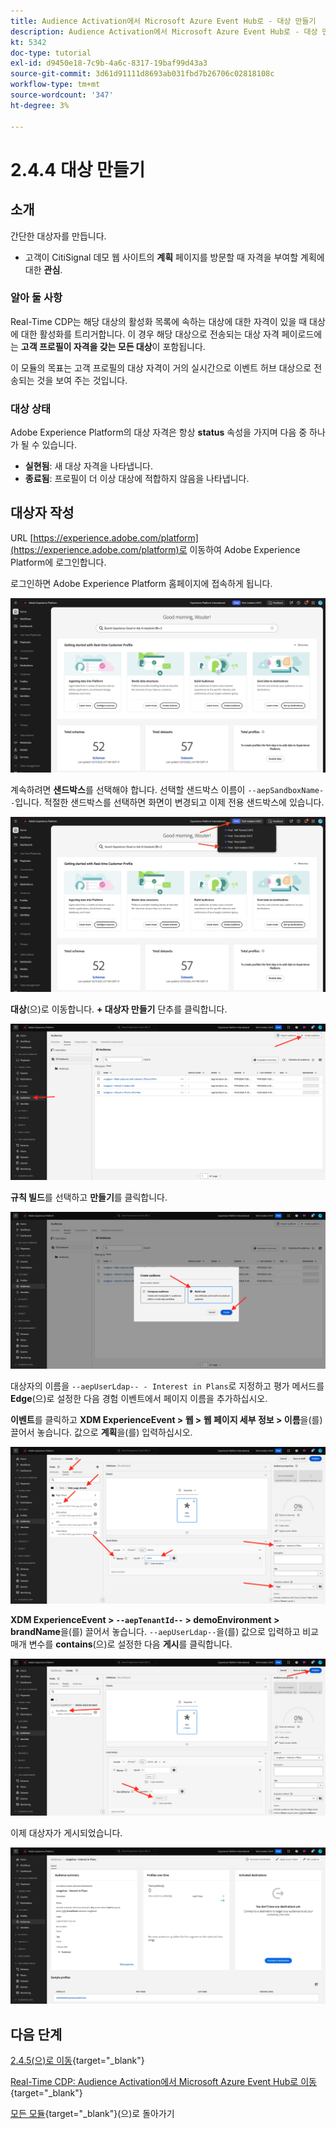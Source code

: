 ```yaml
---
title: Audience Activation에서 Microsoft Azure Event Hub로 - 대상 만들기
description: Audience Activation에서 Microsoft Azure Event Hub로 - 대상 만들기
kt: 5342
doc-type: tutorial
exl-id: d9450e18-7c9b-4a6c-8317-19baf99d43a3
source-git-commit: 3d61d91111d8693ab031fbd7b26706c02818108c
workflow-type: tm+mt
source-wordcount: '347'
ht-degree: 3%

---
```


# 2.4.4 대상 만들기

## 소개

간단한 대상자를 만듭니다.

- 고객이 CitiSignal 데모 웹 사이트의 **계획** 페이지를 방문할 때 자격을 부여할 계획에 대한 **관심**.

### 알아 둘 사항

Real-Time CDP는 해당 대상의 활성화 목록에 속하는 대상에 대한 자격이 있을 때 대상에 대한 활성화를 트리거합니다. 이 경우 해당 대상으로 전송되는 대상 자격 페이로드에는 **고객 프로필이 자격을 갖는 모든 대상**&#x200B;이 포함됩니다.

이 모듈의 목표는 고객 프로필의 대상 자격이 거의 실시간으로 이벤트 허브 대상으로 전송되는 것을 보여 주는 것입니다.

### 대상 상태

Adobe Experience Platform의 대상 자격은 항상 **status** 속성을 가지며 다음 중 하나가 될 수 있습니다.

- **실현됨**: 새 대상 자격을 나타냅니다.
- **종료됨**: 프로필이 더 이상 대상에 적합하지 않음을 나타냅니다.

## 대상자 작성

URL [https://experience.adobe.com/platform](https://experience.adobe.com/platform)로 이동하여 Adobe Experience Platform에 로그인합니다.

로그인하면 Adobe Experience Platform 홈페이지에 접속하게 됩니다.

![데이터 수집](./../../../../modules/delivery-activation/datacollection/dc1.2/images/home.png)

계속하려면 **샌드박스**&#x200B;를 선택해야 합니다. 선택할 샌드박스 이름이 ``--aepSandboxName--``입니다. 적절한 샌드박스를 선택하면 화면이 변경되고 이제 전용 샌드박스에 있습니다.

![데이터 수집](./../../../../modules/delivery-activation/datacollection/dc1.2/images/sb1.png)

**대상**(으)로 이동합니다. **+ 대상자 만들기** 단추를 클릭합니다.

![데이터 수집](./images/seg.png)

**규칙 빌드**&#x200B;를 선택하고 **만들기**&#x200B;를 클릭합니다.

![데이터 수집](./images/seg1.png)

대상자의 이름을 `--aepUserLdap-- - Interest in Plans`로 지정하고 평가 메서드를 **Edge**(으)로 설정한 다음 경험 이벤트에서 페이지 이름을 추가하십시오.

**이벤트**&#x200B;를 클릭하고 **XDM ExperienceEvent > 웹 > 웹 페이지 세부 정보 > 이름**&#x200B;을(를) 끌어서 놓습니다. 값으로 **계획**&#x200B;을(를) 입력하십시오.

![4-05-create-ee-2.png](./images/405createee2.png)

**XDM ExperienceEvent > `--aepTenantId--` > demoEnvironment > brandName**&#x200B;을(를) 끌어서 놓습니다. `--aepUserLdap--`을(를) 값으로 입력하고 비교 매개 변수를 **contains**(으)로 설정한 다음 **게시**&#x200B;를 클릭합니다.

![4-05-create-ee-2-brand.png](./images/405createee2brand.png)

이제 대상자가 게시되었습니다.

![4-05-create-ee-2-brand.png](./images/405createee2brand1.png)

## 다음 단계

[2.4.5(으)로 이동](./ex5.md){target="_blank"}

[Real-Time CDP: Audience Activation에서 Microsoft Azure Event Hub로 이동](./segment-activation-microsoft-azure-eventhub.md){target="_blank"}

[모든 모듈](./../../../../overview.md){target="_blank"}(으)로 돌아가기
